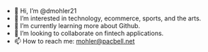 - 👋 Hi, I’m @dmohler21
- 👀 I’m interested in technology, ecommerce, sports, and the arts.
- 🌱 I’m currently learning more about Github.
- 💞️ I’m looking to collaborate on fintech applications.
- 📫 How to reach me: mohler@pacbell.net

<!---
dmohler21/dmohler21 is a ✨ special ✨ repository because its `README.md` (this file) appears on your GitHub profile.
You can click the Preview link to take a look at your changes.
--->
